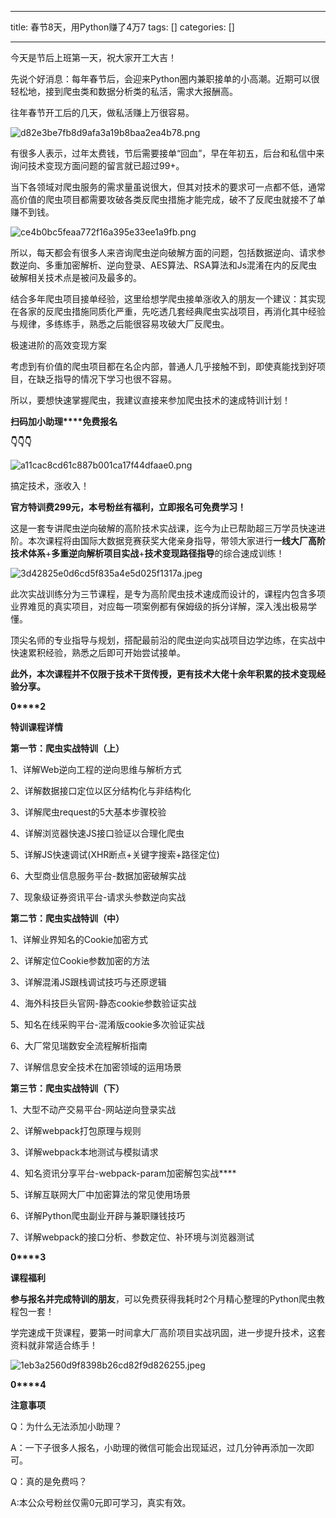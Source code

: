 
--- 
title:  春节8天，用Python赚了4万7 
tags: []
categories: [] 

---
今天是节后上班第一天，祝大家开工大吉！

先说个好消息：每年春节后，会迎来Python圈内兼职接单的小高潮。近期可以很轻松地，接到爬虫类和数据分析类的私活，需求大报酬高。

往年春节开工后的几天，做私活赚上万很容易。

<img src="https://img-blog.csdnimg.cn/img_convert/d82e3be7fb8d9afa3a19b8baa2ea4b78.png" alt="d82e3be7fb8d9afa3a19b8baa2ea4b78.png">

有很多人表示，过年太费钱，节后需要接单“回血”，早在年初五，后台和私信中来询问技术变现方面问题的留言就已超过99+。

当下各领域对爬虫服务的需求量虽说很大，但其对技术的要求可一点都不低，通常高价值的爬虫项目都需要攻破各类反爬虫措施才能完成，破不了反爬虫就接不了单赚不到钱。

<img src="https://img-blog.csdnimg.cn/img_convert/ce4b0bc5feaa772f16a395e33ee1a9fb.png" alt="ce4b0bc5feaa772f16a395e33ee1a9fb.png">

所以，每天都会有很多人来咨询爬虫逆向破解方面的问题，包括数据逆向、请求参数逆向、多重加密解析、逆向登录、AES算法、RSA算法和Js混淆在内的反爬虫破解相关技术点是被问及最多的。

结合多年爬虫项目接单经验，这里给想学爬虫接单涨收入的朋友一个建议：其实现在各家的反爬虫措施同质化严重，先吃透几套经典爬虫实战项目，再消化其中经验与规律，多练练手，熟悉之后能很容易攻破大厂反爬虫。

极速进阶的高效变现方案

考虑到有价值的爬虫项目都在名企内部，普通人几乎接触不到，即使真能找到好项目，在缺乏指导的情况下学习也很不容易。

所以，要想快速掌握爬虫，我建议直接来参加爬虫技术的速成特训计划！

**扫码加小助理****免费报名**

**👇👇👇**

<img src="https://img-blog.csdnimg.cn/img_convert/a11cac8cd61c887b001ca17f44dfaae0.png" alt="a11cac8cd61c887b001ca17f44dfaae0.png">

搞定技术，涨收入！

**官方特训费299元，本号粉丝有福利，立即报名可免费学习！**

这是一套专讲爬虫逆向破解的高阶技术实战课，迄今为止已帮助超三万学员快速进阶。本次课程将由国际大数据竞赛获奖大佬亲身指导，带领大家进行**一线大厂高阶技术体系**+**多重逆向解析项目实战**+**技术变现路径指导**的综合速成训练！

<img src="https://img-blog.csdnimg.cn/img_convert/3d42825e0d6cd5f835a4e5d025f1317a.jpeg" alt="3d42825e0d6cd5f835a4e5d025f1317a.jpeg">

此次实战训练分为三节课程，是专为高阶爬虫技术速成而设计的，课程内包含多项业界难觅的真实项目，对应每一项案例都有保姆级的拆分详解，深入浅出极易学懂。

顶尖名师的专业指导与规划，搭配最前沿的爬虫逆向实战项目边学边练，在实战中快速累积经验，熟悉之后即可开始尝试接单。

**此外，本次课程并不仅限于技术干货传授，更有技术大佬十余年积累的技术变现经验分享。**

**0****2**

**特训课程详情**

**第一节：爬虫实战特训（上）**

1、详解Web逆向工程的逆向思维与解析方式

2、详解数据接口定位以区分结构化与非结构化

3、详解爬虫request的5大基本步骤校验

4、详解浏览器快速JS接口验证以合理化爬虫

5、详解JS快速调试(XHR断点+关键字搜索+路径定位)

6、大型商业信息服务平台-数据加密破解实战

7、现象级证券资讯平台-请求头参数逆向实战

**第二节：爬虫实战特训（中）**

1、详解业界知名的Cookie加密方式

2、详解定位Cookie参数加密的方法 

3、详解混淆JS跟栈调试技巧与还原逻辑

4、海外科技巨头官网-静态cookie参数验证实战

5、知名在线采购平台-混淆版cookie多次验证实战

6、大厂常见瑞数安全流程解析指南

7、详解信息安全技术在加密领域的运用场景

**第三节：爬虫实战特训（下）**

1、大型不动产交易平台-网站逆向登录实战

2、详解webpack打包原理与规则

3、详解webpack本地测试与模拟请求

4、知名资讯分享平台-webpack-param加密解包实战****

5、详解互联网大厂中加密算法的常见使用场景

6、详解Python爬虫副业开辟与兼职赚钱技巧

7、详解webpack的接口分析、参数定位、补环境与浏览器测试

**0****3**

**课程福利**

**参与报名并完成特训的朋友**，可以免费获得我耗时2个月精心整理的Python爬虫教程包一套！

学完速成干货课程，要第一时间拿大厂高阶项目实战巩固，进一步提升技术，这套资料就非常适合练手！

<img src="https://img-blog.csdnimg.cn/img_convert/1eb3a2560d9f8398b26cd82f9d826255.jpeg" alt="1eb3a2560d9f8398b26cd82f9d826255.jpeg">

**0****4**

**注意事项**

Q：为什么无法添加小助理？

A：一下子很多人报名，小助理的微信可能会出现延迟，过几分钟再添加一次即可。

Q：真的是免费吗？

A:本公众号粉丝仅需0元即可学习，真实有效。
